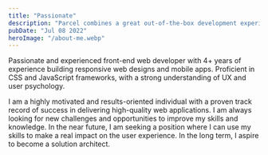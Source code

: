 ```yaml
---
title: "Passionate"
description: "Parcel combines a great out-of-the-box development experience"
pubDate: "Jul 08 2022"
heroImage: "/about-me.webp"
---
```


Passionate and experienced front-end web developer with 4+ years of experience building responsive web designs and mobile apps. Proficient in CSS and JavaScript frameworks, with a strong understanding of UX and user psychology.

I am a highly motivated and results-oriented individual with a proven track record of success in delivering high-quality web applications. I am always looking for new challenges and opportunities to improve my skills and knowledge. In the near future, I am seeking a position where I can use my skills to make a real impact on the user experience. In the long term, I aspire to become a solution architect.

